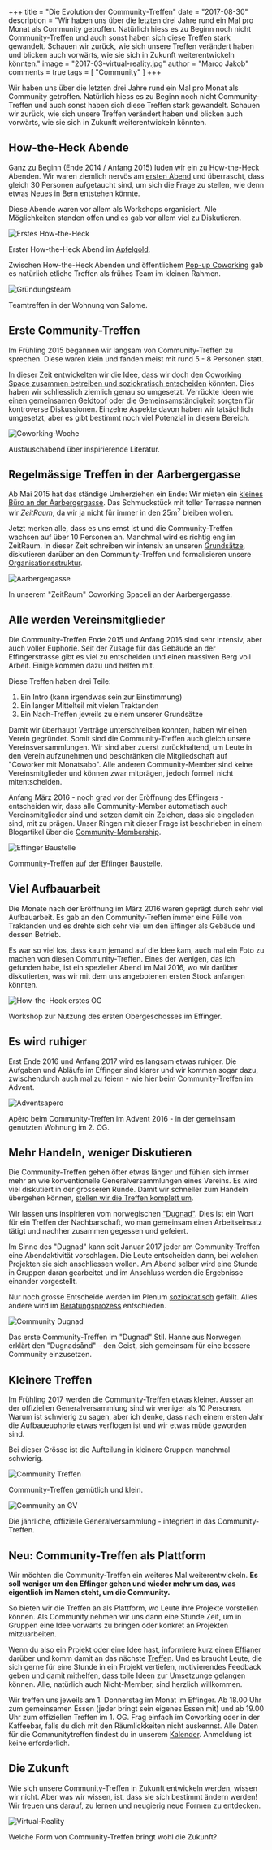 +++
title = "Die Evolution der Community-Treffen"
date = "2017-08-30"
description = "Wir haben uns über die letzten drei Jahre rund ein Mal pro Monat als Community getroffen. Natürlich hiess es zu Beginn noch nicht Community-Treffen und auch sonst haben sich diese Treffen stark gewandelt. Schauen wir zurück, wie sich unsere Treffen verändert haben und blicken auch vorwärts, wie sie sich in Zukunft weiterentwickeln könnten."
image = "2017-03-virtual-reality.jpg"
author = "Marco Jakob"
comments = true
tags = [ "Community" ]
+++

<div class="lead">
Wir haben uns über die letzten drei Jahre rund ein Mal pro Monat als Community getroffen. Natürlich hiess es zu Beginn noch nicht Community-Treffen und auch sonst haben sich diese Treffen stark gewandelt. Schauen wir zurück, wie sich unsere Treffen verändert haben und blicken auch vorwärts, wie sie sich in Zukunft weiterentwickeln könnten.
</div>


## How-the-Heck Abende

Ganz zu Beginn (Ende 2014 / Anfang 2015) luden wir ein zu How-the-Heck Abenden. Wir waren ziemlich nervös am [ersten Abend](/blog/how-the-heck/) und überrascht, dass gleich 30 Personen aufgetaucht sind, um sich die Frage zu stellen, wie denn etwas Neues in Bern entstehen könnte.

Diese Abende waren vor allem als Workshops organisiert. Alle Möglichkeiten standen offen und es gab vor allem viel zu Diskutieren.

![Erstes How-the-Heck](2014-11-erstes-how-the-heck.jpg)

<p class="image-caption">
  Erster How-the-Heck Abend im <a href="http://www.apfelgold.ch">Apfelgold</a>.
</p>


Zwischen How-the-Heck Abenden und öffentlichem [Pop-up Coworking](/blog/erstes-popup-coworking/) gab es natürlich etliche Treffen als frühes Team im kleinen Rahmen.

![Gründungsteam](2014-12-team-treffen.jpg)

<p class="image-caption">
  Teamtreffen in der Wohnung von Salome.
</p>


## Erste Community-Treffen

Im Frühling 2015 begannen wir langsam von Community-Treffen zu sprechen. Diese waren klein und fanden meist mit rund 5 - 8 Personen statt.

In dieser Zeit entwickelten wir die Idee, dass wir doch den [Coworking Space zusammen betreiben und soziokratisch entscheiden](/blog/coworking-space-zusammen-betreiben/) könnten. Dies haben wir schliesslich ziemlich genau so umgesetzt. Verrückte Ideen wie [einen gemeinsamen Geldtopf](/blog/gemeinsamstaendigkeit/) oder die [Gemeinsamständigkeit](/blog/absurde-idee-gemeinsamstaendigkeit/) sorgten für kontroverse Diskussionen. Einzelne Aspekte davon haben wir tatsächlich umgesetzt, aber es gibt bestimmt noch viel Potenzial in diesem Bereich.

![Coworking-Woche](2015-02-coworking-woche.jpg)

<p class="image-caption">
  Austauschabend über inspirierende Literatur.
</p>


## Regelmässige Treffen in der Aarbergergasse

Ab Mai 2015 hat das ständige Umherziehen ein Ende: Wir mieten ein [kleines Büro an der Aarbergergasse](/blog/aarbergergasse-es-geht-los/). Das Schmuckstück mit toller Terrasse nennen wir *ZeitRaum*, da wir ja nicht für immer in den 25m<sup>2</sup> bleiben wollen.

Jetzt merken alle, dass es uns ernst ist und die Community-Treffen wachsen auf über 10 Personen an. Manchmal wird es richtig eng im ZeitRaum. In dieser Zeit schreiben wir intensiv an unseren [Grundsätze](/blog/grundsaetze/), diskutieren darüber an den Community-Treffen und formalisieren unsere [Organisationsstruktur](/blog/organisation/).

![Aarbergergasse](2015-11-aarbergergasse.jpg)

<p class="image-caption">
  In unserem "ZeitRaum" Coworking Spaceli an der Aarbergergasse.
</p>


## Alle werden Vereinsmitglieder

Die Community-Treffen Ende 2015 und Anfang 2016 sind sehr intensiv, aber auch voller Euphorie. Seit der Zusage für das Gebäude an der Effingerstrasse gibt es viel zu entscheiden und einen massiven Berg voll Arbeit. Einige kommen dazu und helfen mit.

Diese Treffen haben drei Teile:

1. Ein Intro (kann irgendwas sein zur Einstimmung)
2. Ein langer Mittelteil mit vielen Traktanden
3. Ein Nach-Treffen jeweils zu einem unserer Grundsätze

Damit wir überhaupt Verträge unterschreiben konnten, haben wir einen Verein gegründet. Somit sind die Community-Treffen auch gleich unsere Vereinsversammlungen. Wir sind aber zuerst zurückhaltend, um Leute in den Verein aufzunehmen und beschränken die Mitgliedschaft auf "Coworker mit Monatsabo". Alle anderen Community-Member sind keine Vereinsmitglieder und können zwar mitprägen, jedoch formell nicht mitentscheiden.

Anfang März 2016 - noch grad vor der Eröffnung des Effingers - entscheiden wir, dass alle Community-Member automatisch auch Vereinsmitglieder sind und setzen damit ein Zeichen, dass sie eingeladen sind, mit zu prägen. Unser Ringen mit dieser Frage ist beschrieben in einem Blogartikel über die [Community-Membership](/blog/community-membership/).

![Effinger Baustelle](2016-02-community-treffen-effinger-baustelle.jpg)

<p class="image-caption">
  Community-Treffen auf der Effinger Baustelle.
</p>


## Viel Aufbauarbeit

Die Monate nach der Eröffnung im März 2016 waren geprägt durch sehr viel Aufbauarbeit. Es gab an den Community-Treffen immer eine Fülle von Traktanden und es drehte sich sehr viel um den Effinger als Gebäude und dessen Betrieb.

Es war so viel los, dass kaum jemand auf die Idee kam, auch mal ein Foto <i class="fa fa-camera"></i> zu machen von diesen Community-Treffen. Eines der wenigen, das ich gefunden habe, ist ein spezieller Abend im Mai 2016, wo wir darüber diskutierten, was wir mit dem uns angebotenen ersten Stock anfangen könnten.

![How-the-Heck erstes OG](2016-05-how-the-heck-erstes-og.jpg)

<p class="image-caption">
  Workshop zur Nutzung des ersten Obergeschosses im Effinger.
</p>


## Es wird ruhiger

Erst Ende 2016 und Anfang 2017 wird es langsam etwas ruhiger. Die Aufgaben und Abläufe im Effinger sind klarer und wir kommen sogar dazu, zwischendurch auch mal zu feiern - wie hier beim Community-Treffen im Advent.

![Adventsapero](2016-12-adventsapero.jpg)

<p class="image-caption">
  Apéro beim Community-Treffen im Advent 2016 - in der gemeinsam genutzten Wohnung im 2. OG.
</p>


## Mehr Handeln, weniger Diskutieren

Die Community-Treffen gehen öfter etwas länger und fühlen sich immer mehr an wie konventionelle Generalversammlungen eines Vereins. Es wird viel diskutiert in der grösseren Runde. Damit wir schneller zum Handeln übergehen können, [stellen wir die Treffen komplett um](/blog/community-treffen-als-dugnad/).

Wir lassen uns inspirieren vom norwegischen ["Dugnad"](https://en.wikipedia.org/wiki/Communal_work#Norway). Dies ist ein Wort für ein Treffen der Nachbarschaft, wo man gemeinsam einen Arbeitseinsatz tätigt und nachher zusammen gegessen und gefeiert.

Im Sinne des "Dugnad" kann seit Januar 2017 jeder am Community-Treffen eine Abendaktivität vorschlagen. Die Leute entscheiden dann, bei welchen Projekten sie sich anschliessen wollen. Am Abend selber wird eine Stunde in Gruppen daran gearbeitet und im Anschluss werden die Ergebnisse einander vorgestellt.

Nur noch grosse Entscheide werden im Plenum [soziokratisch](/organisation/soziokratie/) gefällt. Alles andere wird im [Beratungsprozess](/organisation/) entschieden.

![Community Dugnad](2017-01-community-dugnad.jpg)

<p class="image-caption">
  Das erste Community-Treffen im "Dugnad" Stil. Hanne aus Norwegen erklärt den "Dugnadsånd" - den Geist, sich gemeinsam für eine bessere Community einzusetzen.
</p>


## Kleinere Treffen

Im Frühling 2017 werden die Community-Treffen etwas kleiner. Ausser an der offiziellen Generalversammlung sind wir weniger als 10 Personen. Warum ist schwierig zu sagen, aber ich denke, dass nach einem ersten Jahr die Aufbaueuphorie etwas verflogen ist und wir etwas müde geworden sind.

Bei dieser Grösse ist die Aufteilung in kleinere Gruppen manchmal schwierig.

![Community Treffen](2017-03-community-treffen.jpg)

<p class="image-caption">
  Community-Treffen gemütlich und klein.
</p>

![Community an GV](2017-04-community-gv.jpg)

<p class="image-caption">
  Die jährliche, offizielle Generalversammlung - integriert in das Community-Treffen.
</p>


## Neu: Community-Treffen als Plattform

Wir möchten die Community-Treffen ein weiteres Mal weiterentwickeln. **Es soll weniger um den Effinger gehen und wieder mehr um das, was eigentlich im Namen steht, um die Community.**

So bieten wir die Treffen an als Plattform, wo Leute ihre Projekte vorstellen können. Als Community nehmen wir uns dann eine Stunde Zeit, um in Gruppen eine Idee vorwärts zu bringen oder konkret an Projekten mitzuarbeiten.

Wenn du also ein Projekt oder eine Idee hast, informiere kurz einen [Effianer](/ueber/) darüber und komm damit an das nächste [Treffen](/events/). Und es braucht Leute, die sich gerne für eine Stunde in ein Projekt vertiefen, motivierendes Feedback geben und damit mithelfen, dass tolle Ideen zur Umsetzunge gelangen können. Alle, natürlich auch Nicht-Member, sind herzlich willkommen.

Wir treffen uns jeweils am 1. Donnerstag im Monat im Effinger. Ab 18.00 Uhr zum gemeinsamen Essen (jeder bringt sein eigenes Essen mit) und ab 19.00 Uhr zum offiziellen Treffen im 1. OG. Frag einfach im Coworking oder in der Kaffeebar, falls du dich mit den Räumlickkeiten nicht auskennst. Alle Daten für die Communitytreffen findest du in unserem [Kalender](/events/). Anmeldung ist keine erforderlich.


## Die Zukunft

Wie sich unsere Community-Treffen in Zukunft entwickeln werden, wissen wir nicht. Aber was wir wissen, ist, dass sie sich bestimmt ändern werden! Wir freuen uns darauf, zu lernen und neugierig neue Formen zu entdecken.

![Virtual-Reality](2017-03-virtual-reality.jpg)

<p class="image-caption">
  Welche Form von Community-Treffen bringt wohl die Zukunft?
</p>

